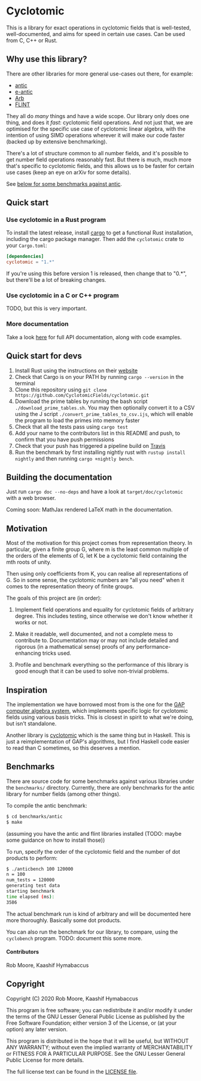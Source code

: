 # Cyclotomic

This is a library for exact operations in cyclotomic fields that is
well-tested, well-documented, and aims for speed in certain use
cases. Can be used from C, C++ or Rust.

## Why use this library?

There are other libraries for more general use-cases out
there, for example:

* [antic](https://github.com/wbhart/antic)
* [e-antic](https://github.com/videlec/e-antic)
* [Arb](http://arblib.org/)
* [FLINT](http://flintlib.org/)

They all do *many* things and have a wide scope. Our library only does
one thing, and does it *fast*: cyclotomic field operations. And not
just that, we are optimised for the specific use case of cyclotomic
linear algebra, with the intention of using SIMD operations wherever
it will make our code faster (backed up by extensive benchmarking).

There's a lot of structure common to all number fields, and it's
possible to get number field operations reasonably fast. But there is
much, much more that's specific to cyclotomic fields, and this allows
us to be faster for certain use cases (keep an eye on arXiv for some
details).

See [below for some benchmarks against antic](#benchmarks).

## Quick start

### Use cyclotomic in a Rust program

To install the latest release, install
[cargo](https://doc.rust-lang.org/cargo/getting-started/installation.html)
to get a functional Rust installation, including the cargo package
manager. Then add the `cyclotomic` crate to your `Cargo.toml`:

```toml
[dependencies]
cyclotomic = "1.*"
```

If you're using this before version 1 is released, then change that to
"0.*", but there'll be a lot of breaking changes.

### Use cyclotomic in a C or C++ program

TODO, but this is very important.

### More documentation

Take a look
[here](https://cyclotomicfields.github.io/cyclotomic/cyclotomic/) for
full API documentation, along with code examples.

## Quick start for devs

1. Install Rust using the instructions on their
[website](https://www.rust-lang.org/tools/install)
2. Check that Cargo is on your PATH by running `cargo --version` in the
terminal
3. Clone this repository using
`git clone https://github.com/CyclotomicFields/cyclotomic.git`
4. Download the prime tables by running the bash script
`./download_prime_tables.sh`. You may then optionally convert it to a CSV using
the J script `./convert_prime_tables_to_csv.ijs`, which will enable the program
to load the primes into memory faster
5. Check that all the tests pass using `cargo test`
6. Add your name to the contributors list in this README and push, to confirm
that you have push permissions
7. Check that your push has triggered a pipeline build on
[Travis](https://travis-ci.com/github/CyclotomicFields/cyclotomic/builds)
8. Run the benchmark by first installing nightly rust with
`rustup install nightly` and then running `cargo +nightly bench`.

## Building the documentation

Just run `cargo doc --no-deps` and have a look at
`target/doc/cyclotomic` with a web browser.

Coming soon: MathJax rendered LaTeX math in the documentation.

## Motivation

Most of the motivation for this project comes from representation
theory. In particular, given a finite group G, where m is the least
common multiple of the orders of the elements of G, let K be a
cyclotomic field containing the mth roots of unity.

Then using only coefficients from K, you can realise all
representations of G. So in some sense, the cyclotomic numbers are
"all you need" when it comes to the representation theory of finite
groups.

The goals of this project are (in order):

1. Implement field operations and equality for cyclotomic fields of
   arbitrary degree. This includes testing, since otherwise we don't
   know whether it works or not.

2. Make it readable, well documented, and not a complete mess to
   contribute to. Documentation may or may not include detailed and
   rigorous (in a mathematical sense) proofs of any
   performance-enhancing tricks used.

3. Profile and benchmark everything so the performance of this library
   is good enough that it can be used to solve non-trivial problems.

## Inspiration

The implementation we have borrowed most from is the one for the
[GAP computer algebra system](https://github.com/gap-system/gap/blob/master/src/cyclotom.c),
which implements specific logic for cyclotomic fields using various
basis tricks. This is closest in spirit to what we're doing, but isn't
standalone.

Another library is
[cyclotomic](https://hackage.haskell.org/package/cyclotomic) which is
the same thing but in Haskell. This is just a reimplementation of
GAP's algorithms, but I find Haskell code easier to read than C
sometimes, so this deserves a mention.

## Benchmarks

There are source code for some benchmarks against various libraries
under the `benchmarks/` directory. Currently, there are only
benchmarks for the antic library for number fields (among other
things).

To compile the antic benchmark:

```sh
$ cd benchmarks/antic
$ make
```

(assuming you have the antic and flint libraries installed (TODO:
maybe some guidance on how to install those))

To run, specify the order of the cyclotomic field and the number of
dot products to perform:

```sh
$ ./anticbench 100 120000
n = 100
num_tests = 120000
generating test data
starting benchmark
time elapsed (ms):
3586
```

The actual benchmark run is kind of arbitrary and will be documented
here more thoroughly. Basically some dot products.

You can also run the benchmark for our library, to compare, using
the `cyclobench` program. TODO: document this some more.

#### Contributors

Rob Moore, Kaashif Hymabaccus

## Copyright

Copyright (C) 2020 Rob Moore, Kaashif Hymabaccus

This program is free software; you can redistribute it and/or modify
it under the terms of the GNU Lesser General Public License as
published by the Free Software Foundation; either version 3 of the
License, or (at your option) any later version.

This program is distributed in the hope that it will be useful, but
WITHOUT ANY WARRANTY; without even the implied warranty of
MERCHANTABILITY or FITNESS FOR A PARTICULAR PURPOSE.  See the GNU
Lesser General Public License for more details.

The full license text can be found in the [LICENSE file](/LICENSE).
